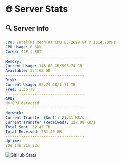 # 🌐 Server Stats
## 🔍 Server Info
```yaml
CPU: Intel(R) Xeon(R) CPU E5-2699 v4 @ 1314.70MHz
CPU Usage: 0.30%
Cores: 44P | 88T
-----------------------------------
Memory:
Current Usage: 145.68 GB/503.74 GB
Available: 354.63 GB
-----------------------------------
Disk:
Current Usage: 62.74 GB/1.71 TB
Free: 1.56 TB
-----------------------------------
GPU:
No GPU detected
-----------------------------------
Network:
Current Transfer (Sent): 21.31 MB/s
Current Transfer (Received): 127.98 KB/s
Total Sent: 32.47 TB
Total Received: 281.49 GB
-----------------------------------
Uptime:
20d 14h 21m 22s
```
![GitHub Stats](https://img.shields.io/badge/Updated-2025-03-28_11:44:11-blue)